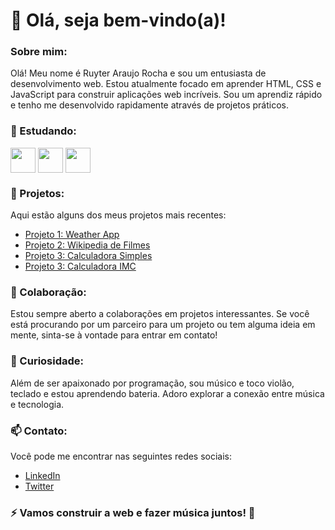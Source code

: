 # 👋 **Olá, seja bem-vindo(a)!**

### Sobre mim:
Olá! Meu nome é Ruyter Araujo Rocha e sou um entusiasta de desenvolvimento web. Estou atualmente focado em aprender HTML, CSS e JavaScript para construir aplicações web incríveis. Sou um aprendiz rápido e tenho me desenvolvido rapidamente através de projetos práticos.

### 🌱 Estudando:
<img width="40px" align="center" src="https://cdn.jsdelivr.net/gh/devicons/devicon/icons/css3/css3-original-wordmark.svg"  /> <img width="40px" align="center" src="https://cdn.jsdelivr.net/gh/devicons/devicon/icons/html5/html5-original-wordmark.svg" /> <img width="40px" align="center" src="https://cdn.jsdelivr.net/gh/devicons/devicon/icons/javascript/javascript-plain.svg" />
          

          
          

### 💼 Projetos:
Aqui estão alguns dos meus projetos mais recentes:

- [Projeto 1: Weather App](link-do-projeto)
- [Projeto 2: Wikipedia de Filmes](link-do-projeto)
- [Projeto 3: Calculadora Simples](link-do-projeto)
- [Projeto 3: Calculadora IMC](link-do-projeto)

### 👯 Colaboração:
Estou sempre aberto a colaborações em projetos interessantes. Se você está procurando por um parceiro para um projeto ou tem alguma ideia em mente, sinta-se à vontade para entrar em contato!

### 🎵 Curiosidade:
Além de ser apaixonado por programação, sou músico e toco violão, teclado e estou aprendendo bateria. Adoro explorar a conexão entre música e tecnologia.

### 📫 Contato:
Você pode me encontrar nas seguintes redes sociais:

- [LinkedIn](link-do-linkedin)
- [Twitter](link-do-twitter)

### ⚡ Vamos construir a web e fazer música juntos! 🚀
